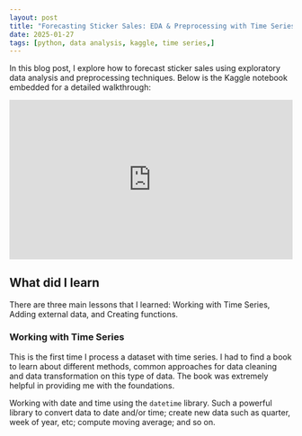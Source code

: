 ```yaml
---
layout: post
title: "Forecasting Sticker Sales: EDA & Preprocessing with Time Series"
date: 2025-01-27
tags: [python, data analysis, kaggle, time series,]
---
```


In this blog post, I explore how to forecast sticker sales using exploratory data analysis and preprocessing techniques. Below is the Kaggle notebook embedded for a detailed walkthrough:

<div class="responsive-iframe">
  <iframe 
    src="https://nbviewer.org/github/Hoale2908/kaggle_forecasting_sticker_sales/blob/main/forecasting-sticker-sales-eda-preprocessing.ipynb"
    frameborder="0" 
    allowfullscreen>
  </iframe>
</div>

<style>
  .responsive-iframe {
    width: 100%;
    height: 0;
    padding-bottom: 56.25%; /* 16:9 Aspect Ratio */
    position: relative;
  }
  .responsive-iframe iframe {
    position: absolute;
    top: 0;
    left: 0;
    width: 100%;
    height: 100%;
  }
</style>

## What did I learn

There are three main lessons that I learned: Working with Time Series, Adding external data, and Creating functions.

### Working with Time Series

This is the first time I process a dataset with time series. I had to find a book to learn about different methods, common approaches for data cleaning and data transformation on this type of data. The book was extremely helpful in providing me with the foundations. 

Working with date and time using the <code>datetime</code> library. Such a powerful library to convert data to date and/or time; create new data such as quarter, week of year, etc; compute moving average; and so on.

 
